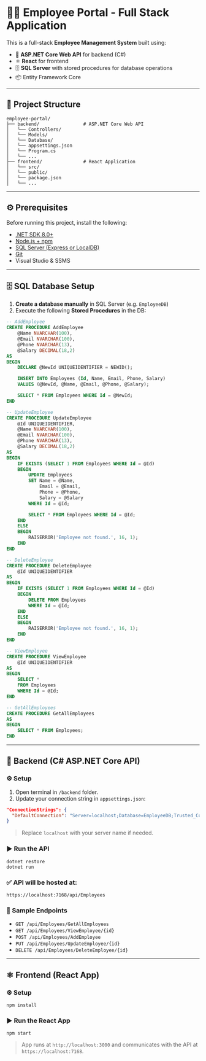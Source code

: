 
# 🧑‍💼 Employee Portal - Full Stack Application

This is a full-stack **Employee Management System** built using:

- 🔧 **ASP.NET Core Web API** for backend (C#)
- ⚛️ **React** for frontend
- 🗄️ **SQL Server** with stored procedures for database operations
- 📦 Entity Framework Core

---

## 📁 Project Structure

```
employee-portal/
├── backend/                # ASP.NET Core Web API
│   └── Controllers/
│   └── Models/
│   └── Database/
│   └── appsettings.json
│   └── Program.cs
│   └── ...
├── frontend/               # React Application
│   └── src/
│   └── public/
│   └── package.json
│   └── ...
```

---

## ⚙️ Prerequisites

Before running this project, install the following:

- [.NET SDK 8.0+](https://dotnet.microsoft.com/en-us/download)
- [Node.js + npm](https://nodejs.org/)
- [SQL Server (Express or LocalDB)](https://www.microsoft.com/en-us/sql-server)
- [Git](https://git-scm.com/)
- Visual Studio & SSMS

---

## 🗄️ SQL Database Setup

1. **Create a database manually** in SQL Server (e.g. `EmployeeDB`)
2. Execute the following **Stored Procedures** in the DB:

```sql
-- AddEmployee
CREATE PROCEDURE AddEmployee
    @Name NVARCHAR(100),
    @Email NVARCHAR(100),
    @Phone NVARCHAR(13),
    @Salary DECIMAL(18,2)
AS
BEGIN
    DECLARE @NewId UNIQUEIDENTIFIER = NEWID();

    INSERT INTO Employees (Id, Name, Email, Phone, Salary)
    VALUES (@NewId, @Name, @Email, @Phone, @Salary);

    SELECT * FROM Employees WHERE Id = @NewId;
END

-- UpdateEmployee
CREATE PROCEDURE UpdateEmployee
    @Id UNIQUEIDENTIFIER,
    @Name NVARCHAR(100),
    @Email NVARCHAR(100),
    @Phone NVARCHAR(13),
    @Salary DECIMAL(18,2)
AS
BEGIN
    IF EXISTS (SELECT 1 FROM Employees WHERE Id = @Id)
    BEGIN
        UPDATE Employees
        SET Name = @Name,
            Email = @Email,
            Phone = @Phone,
            Salary = @Salary
        WHERE Id = @Id;

        SELECT * FROM Employees WHERE Id = @Id;
    END
    ELSE
    BEGIN
        RAISERROR('Employee not found.', 16, 1);
    END
END

-- DeleteEmployee
CREATE PROCEDURE DeleteEmployee
    @Id UNIQUEIDENTIFIER
AS
BEGIN
    IF EXISTS (SELECT 1 FROM Employees WHERE Id = @Id)
    BEGIN
        DELETE FROM Employees
        WHERE Id = @Id;
    END
    ELSE
    BEGIN
        RAISERROR('Employee not found.', 16, 1);
    END
END

-- ViewEmployee
CREATE PROCEDURE ViewEmployee
    @Id UNIQUEIDENTIFIER
AS
BEGIN
    SELECT *
    FROM Employees
    WHERE Id = @Id;
END

-- GetAllEmployees
CREATE PROCEDURE GetAllEmployees
AS
BEGIN
    SELECT * FROM Employees;
END
```

---

## 🔌 Backend (C# ASP.NET Core API)

### ⚙️ Setup

1. Open terminal in `/backend` folder.
2. Update your connection string in `appsettings.json`:

```json
"ConnectionStrings": {
  "DefaultConnection": "Server=localhost;Database=EmployeeDB;Trusted_Connection=True;"
}
```

> Replace `localhost` with your server name if needed.

### ▶️ Run the API

```
dotnet restore
dotnet run
```

### ✅ API will be hosted at:

```
https://localhost:7168/api/Employees
```

### 🧪 Sample Endpoints

- `GET /api/Employees/GetAllEmployees`
- `GET /api/Employees/ViewEmployee/{id}`
- `POST /api/Employees/AddEmployee`
- `PUT /api/Employees/UpdateEmployee/{id}`
- `DELETE /api/Employees/DeleteEmployee/{id}`

---

## ⚛️ Frontend (React App)

### ⚙️ Setup

```
npm install
```

### ▶️ Run the React App

```
npm start
```

> App runs at `http://localhost:3000` and communicates with the API at `https://localhost:7168`.
